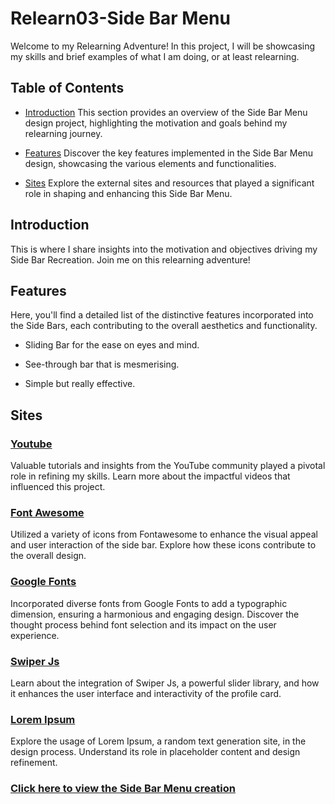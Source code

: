 # Relearn03-Side Bar Menu
Welcome to my Relearning Adventure! In this project, I will be showcasing my skills and brief examples of what I am doing, or at least relearning.

## Table of Contents

- [Introduction](#introduction)
  This section provides an overview of the Side Bar Menu design project, highlighting the motivation and goals behind my relearning journey.

- [Features](#features)
  Discover the key features implemented in the Side Bar Menu design, showcasing the various elements and functionalities.

- [Sites](#sites)
  Explore the external sites and resources that played a significant role in shaping and enhancing this Side Bar Menu.

## Introduction

This is where I share insights into the motivation and objectives driving my Side Bar Recreation. Join me on this relearning adventure!

## Features

Here, you'll find a detailed list of the distinctive features incorporated into the Side Bars, each contributing to the overall aesthetics and functionality.

- Sliding Bar for the ease on eyes and mind.

- See-through bar that is mesmerising.

- Simple but really effective.

## Sites

### [Youtube](https://www.youtube.com/)
Valuable tutorials and insights from the YouTube community played a pivotal role in refining my skills. Learn more about the impactful videos that influenced this project.

### [Font Awesome](https://fontawesome.com/) 
Utilized a variety of icons from Fontawesome to enhance the visual appeal and user interaction of the side bar. Explore how these icons contribute to the overall design.

### [Google Fonts](https://fonts.google.com/)
Incorporated diverse fonts from Google Fonts to add a typographic dimension, ensuring a harmonious and engaging design. Discover the thought process behind font selection and its impact on the user experience.

### [Swiper Js](https://swiperjs.com/)
Learn about the integration of Swiper Js, a powerful slider library, and how it enhances the user interface and interactivity of the profile card.

### [Lorem Ipsum](https://www.lipsum.com/feed/html)
Explore the usage of Lorem Ipsum, a random text generation site, in the design process. Understand its role in placeholder content and design refinement.

### [Click here to view the Side Bar Menu creation](https://davidhccnguyen.github.io/Relearn03-Side-Bar-Menu/)
